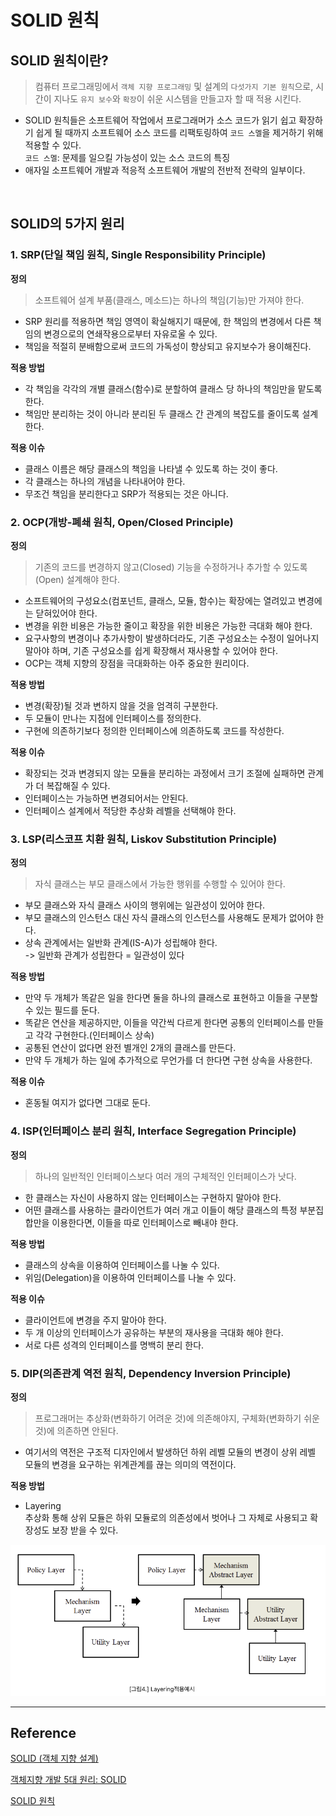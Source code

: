 # SOLID 원칙

## SOLID 원칙이란?
> 컴퓨터 프로그래밍에서 `객체 지향 프로그래밍` 및 설계의 `다섯가지 기본 원칙`으로, 시간이 지나도 `유지 보수`와 `확장`이 쉬운 시스템을 만들고자 할 때 적용 시킨다.
- SOLID 원칙들은 소프트웨어 작업에서 프로그래머가 소스 코드가 읽기 쉽고 확장하기 쉽게 될 때까지 소프트웨어 소스 코드를 리팩토링하여 `코드 스멜`을 제거하기 위해 적용할 수 있다.   
`코드 스멜`: 문제를 일으킬 가능성이 있는 소스 코드의 특징
- 애자일 소프트웨어 개발과 적응적 소프트웨어 개발의 전반적 전략의 일부이다.

<br>

## SOLID의 5가지 원리

### 1. SRP(단일 책임 원칙, Single Responsibility Principle)

<b> 정의 </b>
> 소프트웨어 설계 부품(클래스, 메소드)는 하나의 책임(기능)만 가져야 한다.
- SRP 원리를 적용하면 책임 영역이 확실해지기 때문에, 한 책임의 변경에서 다른 책임의 변경으로의 연쇄작용으로부터 자유로울 수 있다.
- 책임을 적절히 분배함으로써 코드의 가독성이 향상되고 유지보수가 용이해진다.

<b> 적용 방법 </b>

- 각 책임을 각각의 개별 클래스(함수)로 분할하여 클래스 당 하나의 책임만을 맡도록 한다.
- 책임만 분리하는 것이 아니라 분리된 두 클래스 간 관계의 복잡도를 줄이도록 설계한다.

<b> 적용 이슈 </b>

- 클래스 이름은 해당 클래스의 책임을 나타낼 수 있도록 하는 것이 좋다.
- 각 클래스는 하나의 개념을 나타내어야 한다.
- 무조건 책임을 분리한다고 SRP가 적용되는 것은 아니다.

### 2. OCP(개방-폐쇄 원칙, Open/Closed Principle)

<b> 정의 </b>
> 기존의 코드를 변경하지 않고(Closed) 기능을 수정하거나 추가할 수 있도록(Open) 설계해야 한다.
- 소프트웨어의 구성요소(컴포넌트, 클래스, 모듈, 함수)는 확장에는 열려있고 변경에는 닫혀있어야 한다.
- 변경을 위한 비용은 가능한 줄이고 확장을 위한 비용은 가능한 극대화 해야 한다.
- 요구사항의 변경이나 추가사항이 발생하더라도, 기존 구성요소는 수정이 일어나지 말아야 하며, 기존 구성요소를 쉽게 확장해서 재사용할 수 있어야 한다.
- OCP는 객체 지향의 장점을 극대화하는 아주 중요한 원리이다.

<b> 적용 방법 </b>

- 변경(확장)될 것과 변하지 않을 것을 엄격히 구분한다.
- 두 모듈이 만나는 지점에 인터페이스를 정의한다.
- 구현에 의존하기보다 정의한 인터페이스에 의존하도록 코드를 작성한다.

<b> 적용 이슈 </b>

- 확장되는 것과 변경되지 않는 모듈을 분리하는 과정에서 크기 조절에 실패하면 관계가 더 복잡해질 수 있다.
- 인터페이스는 가능하면 변경되어서는 안된다.
- 인터페이스 설계에서 적당한 추상화 레벨을 선택해야 한다.

### 3. LSP(리스코프 치환 원칙, Liskov Substitution Principle)

<b> 정의 </b>
> 자식 클래스는 부모 클래스에서 가능한 행위를 수행할 수 있어야 한다.
- 부모 클래스와 자식 클래스 사이의 행위에는 일관성이 있어야 한다.
- 부모 클래스의 인스턴스 대신 자식 클래스의 인스턴스를 사용해도 문제가 없어야 한다.
- 상속 관계에서는 일반화 관계(IS-A)가 성립해야 한다.   
-> 일반화 관계가 성립한다 = 일관성이 있다

<b> 적용 방법 </b>

- 만약 두 개체가 똑같은 일을 한다면 둘을 하나의 클래스로 표현하고 이들을 구분할 수 있는 필드를 둔다.
- 똑같은 연산을 제공하지만, 이들을 약간씩 다르게 한다면 공통의 인터페이스를 만들고 각각 구현한다.(인터페이스 상속)
- 공통된 연산이 없다면 완전 별개인 2개의 클래스를 만든다.
- 만약 두 개체가 하는 일에 추가적으로 무언가를 더 한다면 구현 상속을 사용한다.

<b> 적용 이슈 </b>

- 혼동될 여지가 없다면 그대로 둔다.

### 4. ISP(인터페이스 분리 원칙, Interface Segregation Principle)

<b> 정의 </b>
> 하나의 일반적인 인터페이스보다 여러 개의 구체적인 인터페이스가 낫다.
- 한 클래스는 자신이 사용하지 않는 인터페이스는 구현하지 말아야 한다.
- 어떤 클래스를 사용하는 클라이언트가 여러 개고 이들이 해당 클래스의 특정 부분집합만을 이용한다면, 이들을 따로 인터페이스로 빼내야 한다.

<b> 적용 방법 </b>

- 클래스의 상속을 이용하여 인터페이스를 나눌 수 있다.
- 위임(Delegation)을 이용하여 인터페이스를 나눌 수 있다.

<b> 적용 이슈 </b>

- 클라이언트에 변경을 주지 말아야 한다.
- 두 개 이상의 인터페이스가 공유하는 부분의 재사용을 극대화 해야 한다.
- 서로 다른 성격의 인터페이스를 명백히 분리 한다.

### 5. DIP(의존관계 역전 원칙, Dependency Inversion Principle)

<b> 정의 </b>
> 프로그래머는 추상화(변화하기 어려운 것)에 의존해야지, 구체화(변화하기 쉬운 것)에 의존하면 안된다.
- 여기서의 역전은 구조적 디자인에서 발생하던 하위 레벨 모듈의 변경이 상위 레벨 모듈의 변경을 요구하는 위계관계를 끊는 의미의 역전이다.

<b> 적용 방법 </b>

- Layering   
추상화 통해 상위 모듈은 하위 모듈로의 의존성에서 벗어나 그 자체로 사용되고 확장성도 보장 받을 수 있다.
<img src="images/SOLID/Layering.png"/>

<br>

---
## Reference

<a href="https://ko.wikipedia.org/wiki/SOLID_(%EA%B0%9D%EC%B2%B4_%EC%A7%80%ED%96%A5_%EC%84%A4%EA%B3%84)">SOLID (객체 지향 설계)</a>

<a href="https://www.nextree.co.kr/p6960/">객체지향 개발 5대 원리: SOLID</a>

<a href="https://dev-momo.tistory.com/entry/SOLID-%EC%9B%90%EC%B9%99">SOLID 원칙</a>